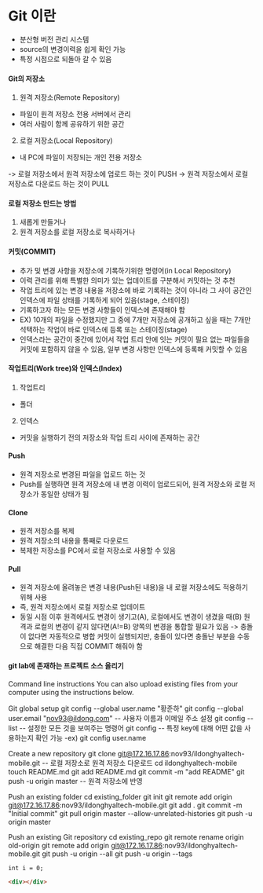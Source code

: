 # Git 이란
- 분산형 버전 관리 시스템
- source의 변경이력을 쉽게 확인 가능
- 특정 시점으로 되돌아 갈 수 있음

#### Git의 저장소
1. 원격 저장소(Remote Repository)
- 파일이 원격 저장소 전용 서버에서 관리
- 여러 사람이 함께 공유하기 위한 공간

2. 로컬 저장소(Local Repository)
- 내 PC에 파일이 저장되는 개인 전용 저장소

-> 로컬 저장소에서 원격 저장소에 업로드 하는 것이 PUSH
-> 원격 저장소에서 로컬 저장소로 다운로드 하는 것이 PULL

#### 로컬 저장소 만드는 방법
1. 새롭게 만들거나
2. 원격 저장소를 로컬 저장소로 복사하거나

#### 커밋(COMMIT)
- 추가 및 변경 사항을 저장소에 기록하기위한 명령어(in Local Repository)
- 이력 관리를 위해 특별한 의미가 있는 업데이트를 구분해서 커밋하는 것 추천
- 작업 트리에 있는 변경 내용을 저장소에 바로 기록하는 것이 아니라 그 사이 공간인 인덱스에 파일 상태를 기록하게 되어 있음(stage, 스테이징)
- 기록하고자 하는 모든 변경 사항들이 인덱스에 존재해야 함
- EX) 10개의 파일을 수정했지만 그 중에 7개만 저장소에 공개하고 싶을 때는 7개만 석택하는 작업이 바로 인덱스에 등록 또는 스테이징(stage)
- 인덱스라는 공간이 중간에 있어서 작업 트리 안에 잇는 커밋이 필요 없는 파일들을 커밋에 포함하지 않을 수 있음, 일부 변경 사항만 인덱스에 등록해 커밋할 수 있음

#### 작업트리(Work tree)와 인덱스(Index)
1. 작업트리
- 폴더
2. 인덱스
- 커밋을 실행하기 전의 저장소와 작업 트리 사이에 존재하는 공간

#### Push
- 원격 저장소로 변경된 파일을 업로드 하는 것
- Push를 실행하면 원격 저장소에 내 변경 이력이 업로드되어, 원격 저장소와 로컬 저장소가 동일한 상태가 됨

#### Clone
- 원격 저장소를 복제
- 원격 저장소의 내용을 통째로 다운로드
- 복제한 저장소를 PC에서 로컬 저장소로 사용할 수 있음

#### Pull
- 원격 저장소에 올려놓은 변경 내용(Push된 내용)을 내 로컬 저장소에도 적용하기 위해 사용
- 즉, 원격 저장소에서 로컬 저장소로 업데이트
- 동일 시점 이후 원격에서도 변경이 생기고(A), 로컬에서도 변경이 생겼을 때(B) 원격과 로컬의 변경이 같지 않다면(A!=B)
양쪽의 변경을 통합할 필요가 있음
-> 충돌이 없다면 자동적으로 병합 커밋이 실행되지만, 충돌이 있다면 충돌난 부분을 수동으로 해결한 다음 직접 COMMIT 해줘야 함

#### git lab에 존재하는 프로젝트 소스 올리기
Command line instructions
You can also upload existing files from your computer using the instructions below.


Git global setup
git config --global user.name "황준하"
git config --global user.email "nov93@ildong.com"
-- 사용자 이름과 이메일 주소 설정
git config --list 
-- 설정한 모든 것을 보여주는 명령어
git config <key>
-- 특정 key에 대해 어떤 값을 사용하는지 확인 가능
-ex) git config user.name


Create a new repository
git clone git@172.16.17.86:nov93/ildonghyaltech-mobile.git
-- 로컬 저장소로 원격 저장소 다운로드
cd ildonghyaltech-mobile
touch README.md
git add README.md
git commit -m "add README"
git push -u origin master
-- 원격 저장소에 반영

Push an existing folder
cd existing_folder
git init
git remote add origin git@172.16.17.86:nov93/ildonghyaltech-mobile.git
git add .
git commit -m "Initial commit"
git pull origin master --allow-unrelated-histories
git push -u origin master

Push an existing Git repository
cd existing_repo
git remote rename origin old-origin
git remote add origin git@172.16.17.86:nov93/ildonghyaltech-mobile.git
git push -u origin --all
git push -u origin --tags


`int i = 0;`

```html
<div></div>
```